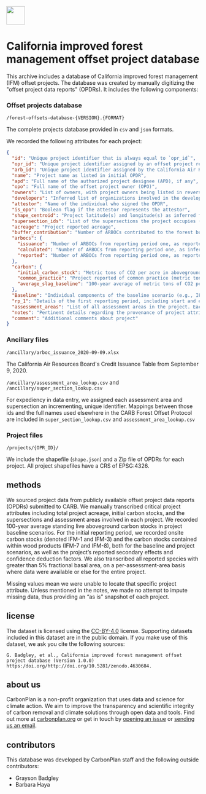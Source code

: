 <img
  src='https://carbonplan-assets.s3.amazonaws.com/monogram/dark-small.png'
  height='48'
/>

# California improved forest management offset project database

This archive includes a database of California improved forest management (IFM) offset projects. The database was created by manually digitizing the "offset project data reports" (OPDRs). It includes the following components:

### Offset projects database

`/forest-offsets-database-{VERSION}.{FORMAT}`

The complete projects database provided in `csv` and `json` formats.

We recorded the following attributes for each project:

```json
{
  "id": "Unique project identifier that is always equal to `opr_id`",
  "opr_id": "Unique project identifier assigned by an offset project registry (e.g., CAR, ACR)",
  "arb_id": "Unique project identifier assigned by the California Air Resources Board",
  "name": "Project name as listed in initial OPDR",
  "apd": "Full name of the authorized project designee (APD), if any",
  "opo": "Full name of the offset project owner (OPO)",
  "owners": "List of owners, with project owners being listed in reverse chronological order. In select cases, “owner” differs from opo, as we attempted to map OPOs that were subsidiary (e.g., LLC) or otherwise related entities, to their more commonly known parent entity",
  "developers": "Inferred list of organizations involved in the development (e.g., financing, modeling) of the offset project",
  "attestor": "Name of the individual who signed the OPDR",
  "is_opo": "Boolean flag if the attestor represents the attestor",
  "shape_centroid": "Project latitude(s) and longitude(s) as inferred from ARB provided shapefiles. Shape centroid takes multiple values when the project geometry is a highly fragmented MultiPolygon",
  "supersection_ids": "List of the supersections the project occupies (with a maximum length of two)",
  "acreage": "Project reported acreage",
  "buffer_contribution": "Number of ARBOCs contributed to the forest buffer pool",
  "arbocs": {
    "issuance": "Number of ARBOCs from reporting period one, as reported by the California Air Resources Board issuance table",
    "calculated": "Number of ARBOCs from reporting period one, as inferred from project reported baseline and project scenarios",
    "reported": "Number of ARBOCs from reporting period one, as reported by the project OPDR"
  },
  "carbon": {
    "initial_carbon_stock": "Metric tons of CO2 per acre in aboveground biomass at project inception",
    "common_practice": "Project reported of common practice (metric tons of CO2 per acre)",
    "average_slag_baseline": "100-year average of metric tons of CO2 per acre in aboveground biomass in the project baseline scenario"
  },
  "Baseline": "Individual components of the baseline scenario (e.g., IFM-1), reported in terms of metric tons CO2",
  "rp_1": "Details of the first reporting period, including start and end date, as well as individual components of the project scenario, reported in terms of metric tons of CO2. Also includes project reported estimate of secondary effects and the confidence deduction (e.g., measurement error) of carbon stocks in the project scenario",
  "assessment_areas": "List of all assessment areas in the project. Each record contains the assessment area code, which is a unique numeric identifier of each assessment area, the site class of the assessment area (low, high, or all), and the total project acreage assigned to that assessment area. Assessment areas also contain a list of the species composition of the assessment area. Each species is denoted by its US Forest Service Forest Inventory and Analysis species code and, when possible, we record both the total basal area (per acre) and fractional basal area. Some projects only report species composition for the entire project (across all assessment areas), which we denote using a special assessment area with code 999.",
  "notes": "Pertinent details regarding the provenance of project attributes",
  "comment": "Additional comments about project"
}
```

### Ancillary files

`/ancillary/arboc_issuance_2020-09-09.xlsx`

The California Air Resources Board's Credit Issuance Table from September 9, 2020.

`/ancillary/assessment_area_lookup.csv` and `/ancillary/super_section_lookup.csv`

For expediency in data entry, we assigned each assessment area and supersection an incrementing, unique identifier. Mappings between those ids and the full names used elsewhere in the CARB Forest Offset Protocol are included in `super_section_lookup.csv` and `assessment_area_lookup.csv`

### Project files

`/projects/{OPR_ID}/`

We include the shapefile (`shape.json`) and a Zip file of OPDRs for each project. All project shapefiles have a CRS of EPSG:4326.

## methods

We sourced project data from publicly available offset project data reports (OPDRs) submitted to CARB. We manually transcribed critical project attributes including total project acreage, initial carbon stocks, and the supersections and assessment areas involved in each project. We recorded 100-year average standing live aboveground carbon stocks in project baseline scenarios. For the initial reporting period, we recorded onsite carbon stocks (denoted IFM-1 and IFM-3) and the carbon stocks contained within wood products (IFM-7 and IFM-8), both for the baseline and project scenarios, as well as the project’s reported secondary effects and confidence deduction factors. We also transcribed all reported species with greater than 5% fractional basal area, on a per-assessment-area basis where data were available or else for the entire project.

Missing values mean we were unable to locate that specific project attribute. Unless mentioned in the notes, we made no attempt to impute missing data, thus providing an “as is” snapshot of each project.

## license

The dataset is licensed using the [CC-BY-4.0](https://choosealicense.com/licenses/cc-by-4.0/) license. Supporting datasets included in this dataset are in the public domain. If you make use of this dataset, we ask you cite the following sources:

```
G. Badgley, et al., California improved forest management offset project database (Version 1.0.0) https:/doi.org/http://doi.org/10.5281/zenodo.4630684.
```

## about us

CarbonPlan is a non-profit organization that uses data and science for climate action. We aim to improve the transparency and scientific integrity of carbon removal and climate solutions through open data and tools. Find out more at [carbonplan.org](https://carbonplan.org/) or get in touch by [opening an issue](https://github.com/carbonplan/forest-offsets/issues/new) or [sending us an email](mailto:hello@carbonplan.org).

## contributors

This database was developed by CarbonPlan staff and the following outside contributors:

- Grayson Badgley
- Barbara Haya
